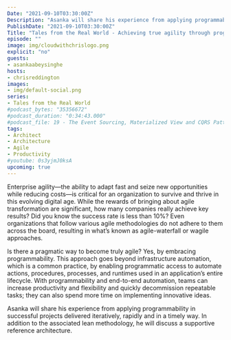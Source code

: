 ```yaml
---
Date: "2021-09-10T03:30:00Z"
Description: "Asanka will share his experience from applying programmability in successful projects delivered iteratively, rapidly and in a timely way. In addition to the associated lean methodology, he will discuss a supportive reference architecture."
PublishDate: "2021-09-10T03:30:00Z"
Title: "Tales from the Real World - Achieving true agility through programmability"
episode: ""
image: img/cloudwithchrislogo.png
explicit: "no"
guests:
- asankaabeysinghe
hosts:
- chrisreddington
images:
- img/default-social.png
series:
- Tales from the Real World
#podcast_bytes: "35356672"
#podcast_duration: "0:34:43.000"
#podcast_file: 19 - The Event Sourcing, Materialized View and CQRS Patterns.mp3
tags:
- Architect
- Architecture
- Agile
- Productivity
#youtube: 0s3yjmJ0ksA
upcoming: true
---
```

Enterprise agility—the ability to adapt fast and seize new opportunities while reducing costs—is critical for an organization to survive and thrive in this evolving digital age. While the rewards of bringing about agile transformation are significant, how many companies really achieve key results? Did you know the success rate is less than 10%? Even organizations that follow various agile methodologies do not adhere to them across the board, resulting in what’s known as agile-waterfall or wagile approaches.

Is there a pragmatic way to become truly agile? Yes, by embracing programmability. This approach goes beyond infrastructure automation, which is a common practice, by enabling programmatic access to automate actions, procedures, processes, and runtimes used in an application’s entire lifecycle. With programmability and end-to-end automation, teams can increase productivity and flexibility and quickly decommission repeatable tasks; they can also spend more time on implementing innovative ideas.

Asanka will share his experience from applying programmability in successful projects delivered iteratively, rapidly and in a timely way. In addition to the associated lean methodology, he will discuss a supportive reference architecture.